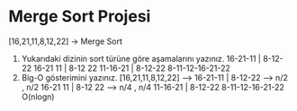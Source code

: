 # Merge Sort Projesi

[16,21,11,8,12,22] -> Merge Sort

1.  Yukarıdaki dizinin sort türüne göre aşamalarını yazınız.
  16-21-11 | 8-12-22
  16-21 11 | 8-12 22
  11-16-21 | 8-12-22
  8-11-12-16-21-22
2.  Big-O gösterimini yazınız.
  [16,21,11,8,12,22] --> 
  16-21-11 | 8-12-22 --> n/2 , n/2
  16-21 11 | 8-12 22 --> n/4 , n/4
  11-16-21 | 8-12-22 
  8-11-12-16-21-22
  O(nlogn)
